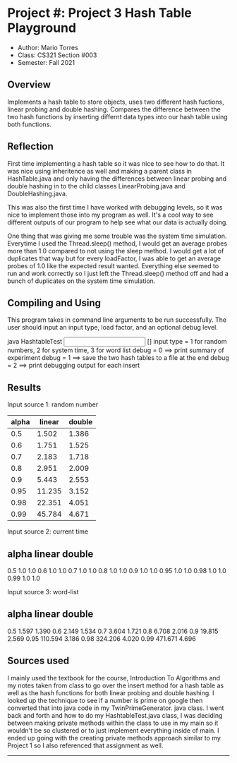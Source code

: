 # Project #: Project 3 Hash Table Playground

* Author: Mario Torres
* Class: CS321 Section #003
* Semester: Fall 2021

## Overview

Implements a hash table to store objects, uses two different 
hash fuctions, linear probing and double hashing. Compares 
the difference between the two hash functions by inserting differnt
data types into our hash table using both functions.

## Reflection

First time implementing a hash table so it was nice to see how to
do that. It was nice using inheritence as well and making a parent 
class in HashTable.java and only having the differences between 
linear probing and double hashing in to the child classes
LinearProbing.java and DoubleHashing.java. 

This was also the first time I have worked with debugging levels, 
so it was nice to implement those into my program as well. It's a 
cool way to see different outputs of our program to help see what
our data is actually doing. 

One thing that was giving me some trouble was the system time 
simulation. Everytime I used the Thread.sleep() method, I would get
an average probes more than 1.0 compared to not using the sleep method.
I would get a lot of duplicates that way but for every loadFactor, I 
was able to get an average probes of 1.0 like the expected result 
wanted. Everything else seemed to run and work correctly so I just left
the Thread.sleep() method off and had a bunch of duplicates on the 
system time simulation.

## Compiling and Using

This program takes in command line arguments to be run successfully.
The user should input an input type, load factor, and an optional
debug level.

java HashtableTest <input type> <load factor> [<debug level>]
    input type = 1 for random numbers, 2 for system time, 3 for word list
    debug = 0 ==> print summary of experiment
    debug = 1 ==> save the two hash tables to a file at the end
    debug = 2 ==> print debugging output for each insert

## Results 

Input source 1: random number

|alpha  |  linear  |  double  |
|-------|----------|----------|
|0.5    | 1.502    | 1.386    |
|0.6    | 1.751    | 1.525    |
|0.7    | 2.183    | 1.718    |
|0.8    | 2.951    | 2.009    |
|0.9    | 5.443    | 2.553    |
|0.95   | 11.235   | 3.152    |
|0.98   | 22.351   | 4.051    |
|0.99   | 45.784   | 4.671    |


Input source 2: current time

alpha   linear   double
------------------------------
0.5     1.0      1.0
0.6     1.0      1.0
0.7     1.0      1.0
0.8     1.0      1.0
0.9     1.0      1.0
0.95    1.0      1.0
0.98    1.0      1.0
0.99    1.0      1.0


Input source 3: word-list

alpha   linear   double
------------------------------
0.5     1.597    1.390
0.6     2.149    1.534
0.7     3.604    1.721
0.8     6.708    2.016
0.9     19.815   2.569
0.95    110.594  3.186
0.98    324.206  4.020
0.99    471.671  4.696

## Sources used

I mainly used the textbook for the course, Introduction To Algorithms
and my notes taken from class to go over the insert method for a 
hash table as well as the hash functions for both linear probing and 
double hashing. I looked up the technique to see if a number is prime
on google then converted that into java code in my TwinPrimeGenerator.
java class. I went back and forth and how to do my HashtableTest.java 
class, I was deciding between making private methods within the class
to use in my main so it wouldn't be so clustered or to just implement
everything inside of main. I ended up going with the creating private
methods approach similar to my Project 1 so I also referenced that 
assignment as well. 

----------
